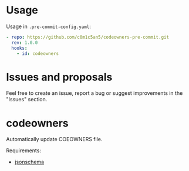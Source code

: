 # Usage
Usage in `.pre-commit-config.yaml`:

```yaml
- repo: https://github.com/c0m1c5an5/codeowners-pre-commit.git
  rev: 1.0.0
  hooks:
    - id: codeowners
```

# Issues and proposals

Feel free to create an issue, report a bug or suggest improvements in the "Issues" section.

# codeowners
Automatically update COEOWNERS file.

Requirements:
- [jsonschema](https://github.com/python-jsonschema/jsonschema)
